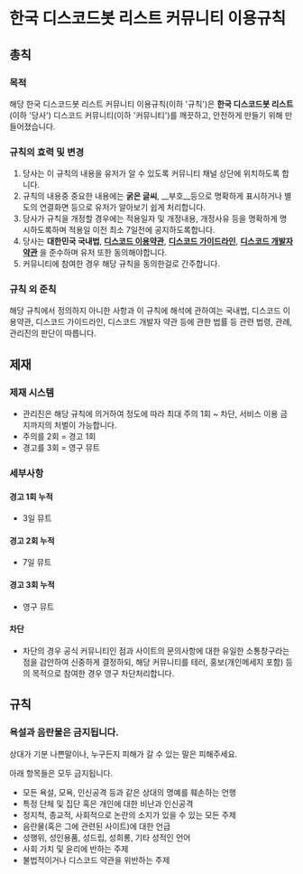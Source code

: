 # 한국 디스코드봇 리스트 커뮤니티 이용규칙

## 총칙

### 목적

해당 한국 디스코드봇 리스트 커뮤니티 이용규칙(이하 '규칙')은 **한국 디스코드봇 리스트**(이하 '당사') 디스코드 커뮤니티(이하 '커뮤니티')를 깨끗하고, 안전하게 만들기 위해 만들어졌습니다.

### 규칙의 효력 및 변경

1. 당사는 이 규칙의 내용을 유저가 알 수 있도록 커뮤니티 채널 상단에 위치하도록 합니다.
2. 규칙의 내용중 중요한 내용에는 **굵은 글씨**, __부호__등으로 명확하게 표시하거나 별도의 연결화면 등으로 유저가 알아보기 쉽게 처리합니다.
3. 당사가 규칙을 개정할 경우에는 적용일자 및 개정내용, 개정사유 등을 명확하게 명시하도록하며 적용일 이전 최소 7일전에 공지하도록합니다.
4. 당사는 **대한민국 국내법**, **[디스코드 이용약관](https://discord.com/tos)**, **[디스코드 가이드라인](https://discord.com/guidelines)**, **[디스코드 개발자 약관](https://discord.com/developers/docs/legal)** 을 준수하며 유저 또한 동의해야합니다.
5. 커뮤니티에 참여한 경우 해당 규칙을 동의한걸로 간주합니다.

### 규칙 외 준칙

해당 규칙에서 정의하지 아니한 사항과 이 규칙에 해석에 관하여는 국내법, 디스코드 이용약관, 디스코드 가이드라인, 디스코드 개발자 약관 등에 관한 법률 등 관련 법령, 관례, 관리진의 판단이 따릅니다.

## 제재

### 제재 시스템

- 관리진은 해당 규칙에 의거하여 정도에 따라 최대 주의 1회 ~ 차단, 서비스 이용 금지까지의 처벌이 가능합니다.
- 주의를 2회 = 경고 1회
- 경고를 3회 = 영구 뮤트

### 세부사항

#### 경고 1회 누적

- 3일 뮤트

#### 경고 2회 누적

- 7일 뮤트

#### 경고 3회 누적

- 영구 뮤트

#### 차단

- 차단의 경우 공식 커뮤니티인 점과 사이트의 문의사항에 대한 유일한 소통창구라는 점을 감안하여 신중하게 결정하되, 해당 커뮤니티를 테러, 홍보(개인메세지 포함) 등의 목적으로 참여한 경우 영구 차단처리합니다.

## 규칙

### 욕설과 음란물은 금지됩니다.

상대가 기분 나쁜말이나, 누구든지 피해가 갈 수 있는 말은 피해주세요.

아래 항목들은 모두 금지됩니다.

- 모든 욕설, 모욕, 인신공격 등과 같은 상대의 명예를 훼손하는 언행
- 특정 단체 및 집단 혹은 개인에 대한 비난과 인신공격
- 정지척, 종교적, 사회적으로 논란의 소지가 있을 수 있는 모든 주제
- 음란물(혹은 그에 관련된 사이트)에 대한 언급
- 성행위, 성인용품, 성드립, 성희롱, 기타 성적인 언어
- 사회 가치 및 윤리에 반하는 주제
- 불법적이거나 디스코드 약관을 위반하는 주제



